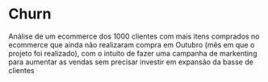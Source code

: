 # Churn
Análise de um ecommerce dos 1000 clientes com mais itens comprados no ecommerce que ainda não realizaram compra em Outubro (mês em que o projeto foi realizado), com o intuito de fazer uma campanha de markenting para aumentar as vendas sem precisar investir em expansão da basse de clientes
